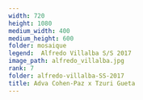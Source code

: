 ```yaml
---
width: 720
height: 1080
medium_width: 400
medium_height: 600
folder: mosaique
legend:  Alfredo Villalba S/S 2017
image_path: alfredo_villalba.jpg
rank: 7
folder: alfredo-villalba-SS-2017
title: Adva Cohen-Paz x Tzuri Gueta
---
```

